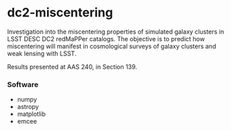 # dc2-miscentering
Investigation into the miscentering properties of simulated galaxy clusters in LSST DESC DC2 redMaPPer catalogs. The objective is to predict how miscentering will manifest in cosmological surveys of galaxy clusters and weak lensing with LSST.

Results presented at AAS 240, in Section 139.

### Software

* numpy
* astropy
* matplotlib
* emcee
